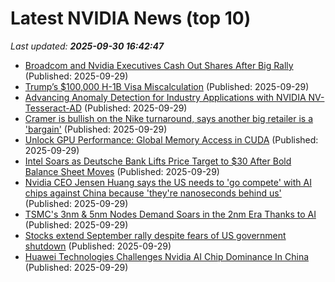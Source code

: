 # Latest NVIDIA News (top 10)
_Last updated: **2025-09-30 16:42:47**_

- [Broadcom and Nvidia Executives Cash Out Shares After Big Rally](https://finance.yahoo.com/news/broadcom-nvidia-executives-cash-shares-163612199.html) (Published: 2025-09-29)
- [Trump’s $100,000 H-1B Visa Miscalculation](http://foreignpolicy.com/2025/09/29/h1b-work-visa-trump-immigration-tech-workers-india-reform/) (Published: 2025-09-29)
- [Advancing Anomaly Detection for Industry Applications with NVIDIA NV-Tesseract-AD](https://developer.nvidia.com/blog/advancing-anomaly-detection-for-industry-applications-with-nvidia-nv-tesseract-ad/) (Published: 2025-09-29)
- [Cramer is bullish on the Nike turnaround, says another big retailer is a 'bargain'](https://biztoc.com/x/2bdf47e7a97b8024) (Published: 2025-09-29)
- [Unlock GPU Performance: Global Memory Access in CUDA](https://developer.nvidia.com/blog/unlock-gpu-performance-global-memory-access-in-cuda/) (Published: 2025-09-29)
- [Intel Soars as Deutsche Bank Lifts Price Target to $30 After Bold Balance Sheet Moves](https://finance.yahoo.com/news/intel-soars-deutsche-bank-lifts-161234264.html) (Published: 2025-09-29)
- [Nvidia CEO Jensen Huang says the US needs to 'go compete' with AI chips against China because 'they're nanoseconds behind us'](https://www.pcgamer.com/hardware/jensen-huang-says-the-us-needs-to-go-compete-on-ai-chips-against-china-because-theyre-nanoseconds-behind-us/) (Published: 2025-09-29)
- [TSMC's 3nm & 5nm Nodes Demand Soars in the 2nm Era Thanks to AI](https://www.androidheadlines.com/2025/09/tsmc-3nm-5nm-chip-process-solid-demand-2026-ai-2nm.html) (Published: 2025-09-29)
- [Stocks extend September rally despite fears of US government shutdown](https://www.irishtimes.com/business/2025/09/29/stocks-extend-september-rally-despite-fears-of-us-government-shutdown/) (Published: 2025-09-29)
- [Huawei Technologies Challenges Nvidia AI Chip Dominance In China](https://biztoc.com/x/10c10c1d48d5fceb) (Published: 2025-09-29)
